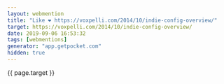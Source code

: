```yaml
---
layout: webmention
title: "Like ❤️ https://voxpelli.com/2014/10/indie-config-overview/"
target: https://voxpelli.com/2014/10/indie-config-overview/
date: 2019-09-06 16:53:32
tags: [webmentions]
generator: "app.getpocket.com"
hidden: true
---
```


{{ page.target }}
